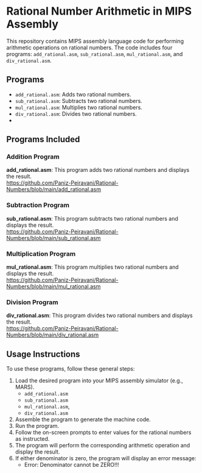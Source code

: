 # Rational Number Arithmetic in MIPS Assembly

This repository contains MIPS assembly language code for performing arithmetic operations on rational numbers. The code includes four programs: `add_rational.asm`, `sub_rational.asm`, `mul_rational.asm`, and `div_rational.asm`.

## Programs

- `add_rational.asm`: Adds two rational numbers.
- `sub_rational.asm`: Subtracts two rational numbers.
- `mul_rational.asm`: Multiplies two rational numbers.
- `div_rational.asm`: Divides two rational numbers.
- 
## Programs Included

### Addition Program 

**add_rational.asm**: This program adds two rational numbers and displays the result. <br />
https://github.com/Paniz-Peiravani/Rational-Numbers/blob/main/add_rational.asm

### Subtraction Program

**sub_rational.asm**: This program subtracts two rational numbers and displays the result. <br />
https://github.com/Paniz-Peiravani/Rational-Numbers/blob/main/sub_rational.asm

### Multiplication Program

**mul_rational.asm**: This program multiplies two rational numbers and displays the result. <br />
https://github.com/Paniz-Peiravani/Rational-Numbers/blob/main/mul_rational.asm

### Division Program

**div_rational.asm**: This program divides two rational numbers and displays the result. <br />
https://github.com/Paniz-Peiravani/Rational-Numbers/blob/main/div_rational.asm

## Usage Instructions

To use these programs, follow these general steps:

1. Load the desired program into your MIPS assembly simulator (e.g., MARS).
   - `add_rational.asm`
   - `sub_rational.asm`
   - `mul_rational.asm`, 
   - `div_rational.asm` 
3. Assemble the program to generate the machine code.
4. Run the program.
5. Follow the on-screen prompts to enter values for the rational numbers as instructed.
6. The program will perform the corresponding arithmetic operation and display the result.
7. If either denominator is zero, the program will display an error message:
   - Error: Denominator cannot be ZERO!!!
